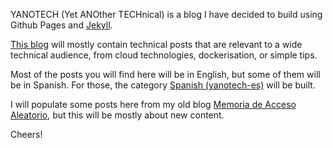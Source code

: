 YANOTECH (Yet ANOther TECHnical) is a blog I have decided to build using Github Pages and [Jekyll][jekyllrb].

[This blog][yanotech] will mostly contain technical posts that are relevant to a wide technical audience, from cloud technologies, dockerisation, or simple tips.

Most of the posts you will find here will be in English, but some of them will be in Spanish. For those, the category [Spanish (yanotech-es)][yanotech-es] will be built.

I will populate some posts here from my old blog [Memoria de Acceso Aleatorio][ram-blog], but this will be mostly about new content.

Cheers!

[jekyllrb]:      https://jekyllrb.com/
[yanotech]: https://juandesant.github.io/YANOTECH/  "Yet ANOther TECHnical blog URL"
[yanotech-es]: https://juandesant.github.io/YANOTECH/
[ram-blog]:    https://juandesant.wordpress.com/
